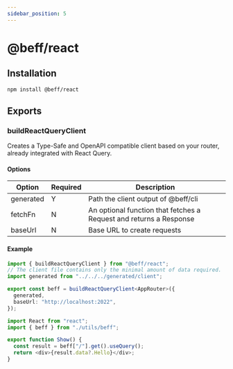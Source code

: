 ```yaml
---
sidebar_position: 5
---
```


# @beff/react

## Installation

```bash
npm install @beff/react
```

## Exports

### buildReactQueryClient

Creates a Type-Safe and OpenAPI compatible client based on your router, already integrated with React Query.

#### Options

| Option    | Required | Description                                                        |
| --------- | -------- | ------------------------------------------------------------------ |
| generated | Y        | Path the client output of @beff/cli                                |
| fetchFn   | N        | An optional function that fetches a Request and returns a Response |
| baseUrl   | N        | Base URL to create requests                                        |

#### Example

```ts
import { buildReactQueryClient } from "@beff/react";
// The client file contains only the minimal amount of data required.
import generated from "../../../generated/client";

export const beff = buildReactQueryClient<AppRouter>({
  generated,
  baseUrl: "http://localhost:2022",
});
```

```ts
import React from "react";
import { beff } from "./utils/beff";

export function Show() {
  const result = beff["/"].get().useQuery();
  return <div>{result.data?.Hello}</div>;
}
```
